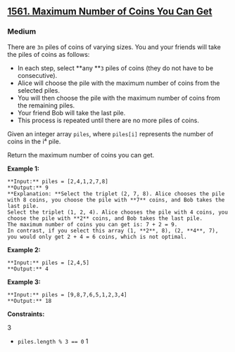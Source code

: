## [1561. Maximum Number of Coins You Can Get](https://leetcode.com/problems/maximum-number-of-coins-you-can-get)

### Medium

There are `3n` piles of coins of varying sizes. You and your friends will take the piles of coins as follows:

- In each step, select **any **`3` piles of coins (they do not have to be consecutive).
- Alice will choose the pile with the maximum number of coins from the selected piles.
- You will then choose the pile with the maximum number of coins from the remaining piles.
- Your friend Bob will take the last pile.
- This process is repeated until there are no more piles of coins.

Given an integer array `piles`, where `piles[i]` represents the number of coins in the i⁴ pile.

Return the maximum number of coins you can get.

 

**Example 1:**

```
**Input:** piles = [2,4,1,2,7,8]
**Output:** 9
**Explanation: **Select the triplet (2, 7, 8). Alice chooses the pile with 8 coins, you choose the pile with **7** coins, and Bob takes the last pile.
Select the triplet (1, 2, 4). Alice chooses the pile with 4 coins, you choose the pile with **2** coins, and Bob takes the last pile.
The maximum number of coins you can get is: 7 + 2 = 9.
In contrast, if you select this array (1, **2**, 8), (2, **4**, 7), you would only get 2 + 4 = 6 coins, which is not optimal.
```

**Example 2:**

```
**Input:** piles = [2,4,5]
**Output:** 4
```

**Example 3:**

```
**Input:** piles = [9,8,7,6,5,1,2,3,4]
**Output:** 18
```

 

**Constraints:**

3 
- ```piles.length % 3 == 0```
1